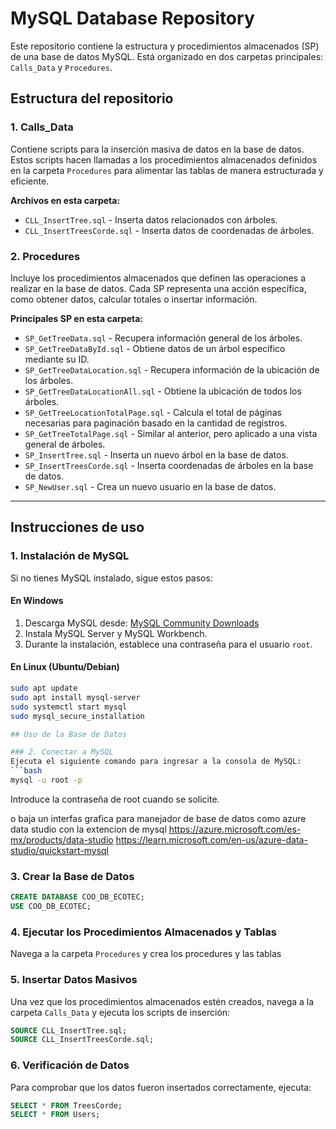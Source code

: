 # MySQL Database Repository

Este repositorio contiene la estructura y procedimientos almacenados (SP) de una base de datos MySQL. Está organizado en dos carpetas principales: `Calls_Data` y `Procedures`.

## Estructura del repositorio

### 1. Calls_Data
Contiene scripts para la inserción masiva de datos en la base de datos. Estos scripts hacen llamadas a los procedimientos almacenados definidos en la carpeta `Procedures` para alimentar las tablas de manera estructurada y eficiente.

**Archivos en esta carpeta:**
- `CLL_InsertTree.sql` - Inserta datos relacionados con árboles.
- `CLL_InsertTreesCorde.sql` - Inserta datos de coordenadas de árboles.

### 2. Procedures
Incluye los procedimientos almacenados que definen las operaciones a realizar en la base de datos. Cada SP representa una acción específica, como obtener datos, calcular totales o insertar información.

**Principales SP en esta carpeta:**
- `SP_GetTreeData.sql` - Recupera información general de los árboles.
- `SP_GetTreeDataById.sql` - Obtiene datos de un árbol específico mediante su ID.
- `SP_GetTreeDataLocation.sql` - Recupera información de la ubicación de los árboles.
- `SP_GetTreeDataLocationAll.sql` - Obtiene la ubicación de todos los árboles.
- `SP_GetTreeLocationTotalPage.sql` - Calcula el total de páginas necesarias para paginación basado en la cantidad de registros.
- `SP_GetTreeTotalPage.sql` - Similar al anterior, pero aplicado a una vista general de árboles.
- `SP_InsertTree.sql` - Inserta un nuevo árbol en la base de datos.
- `SP_InsertTreesCorde.sql` - Inserta coordenadas de árboles en la base de datos.
- `SP_NewUser.sql` - Crea un nuevo usuario en la base de datos.

---

## Instrucciones de uso

### 1. Instalación de MySQL
Si no tienes MySQL instalado, sigue estos pasos:

#### **En Windows**
1. Descarga MySQL desde: [MySQL Community Downloads](https://dev.mysql.com/downloads/)
2. Instala MySQL Server y MySQL Workbench.
3. Durante la instalación, establece una contraseña para el usuario `root`.

#### **En Linux (Ubuntu/Debian)**
```bash
sudo apt update
sudo apt install mysql-server
sudo systemctl start mysql
sudo mysql_secure_installation

## Uso de la Base de Datos

### 2. Conectar a MySQL
Ejecuta el siguiente comando para ingresar a la consola de MySQL:
```bash
mysql -u root -p
```
Introduce la contraseña de root cuando se solicite.

o baja un interfas grafica para manejador de base de datos como azure data studio con la extencion de mysql
https://azure.microsoft.com/es-mx/products/data-studio
https://learn.microsoft.com/en-us/azure-data-studio/quickstart-mysql

### 3. Crear la Base de Datos
```sql
CREATE DATABASE COO_DB_ECOTEC;
USE COO_DB_ECOTEC;
```

### 4. Ejecutar los Procedimientos Almacenados y Tablas
Navega a la carpeta `Procedures` y crea los procedures y las tablas

### 5. Insertar Datos Masivos
Una vez que los procedimientos almacenados estén creados, navega a la carpeta `Calls_Data` y ejecuta los scripts de inserción:

```sql
SOURCE CLL_InsertTree.sql;
SOURCE CLL_InsertTreesCorde.sql;
```

### 6. Verificación de Datos
Para comprobar que los datos fueron insertados correctamente, ejecuta:

```sql
SELECT * FROM TreesCorde;
SELECT * FROM Users;
```

